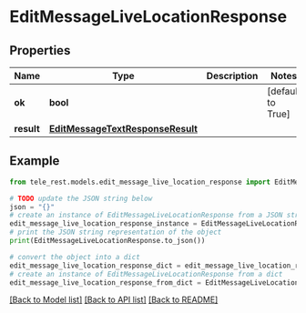 # EditMessageLiveLocationResponse


## Properties

Name | Type | Description | Notes
------------ | ------------- | ------------- | -------------
**ok** | **bool** |  | [default to True]
**result** | [**EditMessageTextResponseResult**](EditMessageTextResponseResult.md) |  | 

## Example

```python
from tele_rest.models.edit_message_live_location_response import EditMessageLiveLocationResponse

# TODO update the JSON string below
json = "{}"
# create an instance of EditMessageLiveLocationResponse from a JSON string
edit_message_live_location_response_instance = EditMessageLiveLocationResponse.from_json(json)
# print the JSON string representation of the object
print(EditMessageLiveLocationResponse.to_json())

# convert the object into a dict
edit_message_live_location_response_dict = edit_message_live_location_response_instance.to_dict()
# create an instance of EditMessageLiveLocationResponse from a dict
edit_message_live_location_response_from_dict = EditMessageLiveLocationResponse.from_dict(edit_message_live_location_response_dict)
```
[[Back to Model list]](../README.md#documentation-for-models) [[Back to API list]](../README.md#documentation-for-api-endpoints) [[Back to README]](../README.md)


